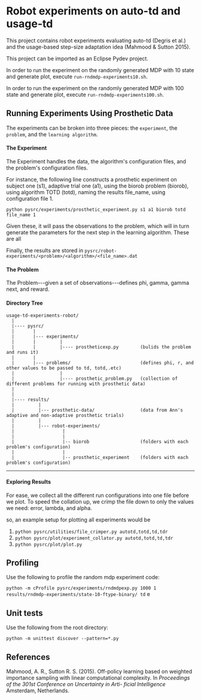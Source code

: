 # Robot experiments on auto-td and usage-td


This project contains robot experiments evaluating auto-td (Degris et al.) and the usage-based step-size adaptation idea (Mahmood & Sutton 2015).

This project can be imported as an Eclipse Pydev project.

In order to run the experiment on the randomly generated MDP with 10 state and generate plot, execute `run-rndmdp-experiments10.sh`.

In order to run the experiment on the randomly generated MDP with 100 state and generate plot, execute `run-rndmdp-experiments100.sh`.

## Running Experiments Using Prosthetic Data

The experiments can be broken into three pieces: the `experiment`, the `problem`, and the `learning algorithm`.

#### The Experiment
The Experiment handles the data, the algorithm's configuration files, and the problem's configuration files. 

For instance, the following line constructs a prosthetic experiment on subject one (s1), adaptive trial one (a1), using the biorob problem (biorob), using algorithm TOTD (totd), naming the results file_name, using configuration file 1.

`python pysrc/experiments/prosthetic_experiment.py s1 a1 biorob totd file_name 1`

Given these, it will pass the observations to the problem, which will in turn generate the parameters for the next step in the learning algorithm. These are all 

Finally, the results are stored in `pysrc/robot-experiments/<problem>/<algorithm>/<file_name>.dat`

#### The Problem
The Problem---given a set of observations---defines phi, gamma, gamma next, and reward.

#### Directory Tree
```
usage-td-experiments-robot/
  |
  |---- pysrc/
  |       |
  |       |--- experiments/                       
  |       |         |
  |       |         |---- prostheticexp.py        (bulids the problem and runs it)
  |       |
  |       |--- problems/                          (defines phi, r, and other values to be passed to td, totd,.etc)
  |                 |
  |                 |---- prosthetic_problem.py   (collection of different problems for running with prosthetic data)
  |
  |
  |---- results/
  |         |
  |         |--- prosthetic-data/                 (data from Ann's adaptive and non-adaptive prosthetic trials)
  |         |
  |         |--- robot-experiments/     
  |                  |              
  |                  |
  |                  |-- biorob                   (folders with each problem's configuration)
  |                  |
  |                  |-- prosthetic_experiment    (folders with each problem's configuration)
```

___

#### Exploring Results

For ease, we collect all the different run configurations into one file before we plot. To speed the collation up, we crimp the file down to only the values we need: error, lambda, and alpha. 

so, an example setup for plotting all experiments would be 

1. `python pysrc/utilities/file_crimper.py autotd,totd,td,tdr`
2. `python pysrc/plot/experiment_collator.py autotd,totd,td,tdr`
3. `python pysrc/plot/plot.py` 

## Profiling

Use the following to profile the random mdp experiment code:

`python -m cProfile pysrc/experiments/rndmdpexp.py 1000 1 results/rndmdp-experiments/state-10-ftype-binary/ td`
e
## Unit tests

Use the following from the root directory:

`python -m unittest discover --pattern=*.py`

## References

Mahmood, A. R., Sutton R. S. (2015). Off-policy learning based on weighted importance sampling with linear computational complexity. In *Proceedings of the 301st Conference on Uncertainty in Arti- ficial Intelligence* Amsterdam, Netherlands.



